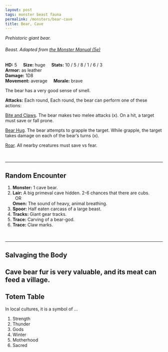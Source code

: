 ```yaml
---
layout: post
tags: monster beast fauna
permalink: /monsters/bear-cave
title: Bear, Cave
---
```


*Prehistoric giant bear.*

###### Beast. Adapted from [the Monster Manual (5e)](https://5e.tools/book.html#mm)

**HD:** 5  &nbsp; &nbsp;  **Size:** huge &nbsp; &nbsp; **Stats:** 10 / 5 / 8 / 1 / 6 / 3  <br>
**Armor:** as leather <br>
**Damage:** 1D8 <br>
**Movement:** average &nbsp; &nbsp; **Morale:** brave <br>

The bear has a very good sense of smell.

**Attacks:** Each round, Each round, the bear can perform one of these actions:

<ins>Bite and Claws</ins>. The bear makes two melee attacks (x). On a hit, a target must save or fall prone.

<ins>Bear Hug</ins>. The bear attempts to grapple the target. While grapple, the target takes damage on each of the bear’s turns (x).

<ins>Roar</ins>. All nearby creatures must save vs fear.

<br>

---

## Random Encounter

1. **Monster:** 1 cave bear.
1. **Lair:** A big primeval cave hidden. 2-6 chances that there are cubs. <br>	&nbsp; OR <br>	**Omen:** The sound of heavy, animal breathing.
1. **Spoor:** Half eaten carcass of a large beast.
1. **Tracks:** Giant gear tracks.
1. **Trace:** Carving of a bear-god. 
1. **Trace:** Claw marks.

<br>

---

## Salvaging the Body

Cave bear fur is very valuable, and its meat can feed a village.
---

## Totem Table

In local cultures, it is a symbol of ...

1. Strength
1. Thunder
1. Gods
1. Winter
1. Motherhood
1. Sacred 
